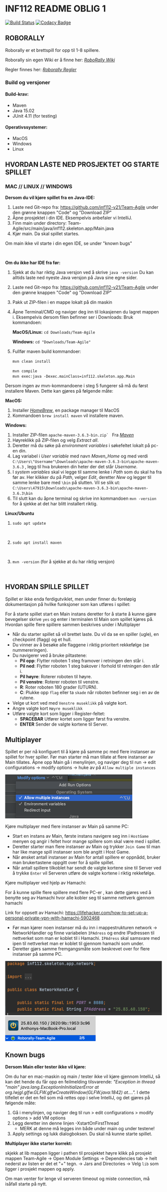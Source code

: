 # INF112 README OBLIG 1

[![Build Status](https://travis-ci.com/inf112-v21/Team-Agile.svg?branch=master)](https://travis-ci.com/inf112-v21/Team-Agile)
[![Codacy Badge](https://app.codacy.com/project/badge/Grade/718749febaf34563a55ed57f8cb05f60)](https://www.codacy.com/gh/inf112-v21/Team-Agile/dashboard?utm_source=github.com&amp;utm_medium=referral&amp;utm_content=inf112-v21/Team-Agile&amp;utm_campaign=Badge_Grade)

## ROBORALLY

Roborally er et brettspill for opp til 1-8 spillere. 

Roborally sin egen Wiki er å finne her: _[RoboRally Wiki](https://www.wikiwand.com/en/RoboRally)_

Regler finnes her: _[Roborally Regler](https://www.fgbradleys.com/rules/rules4/Robo%20Rally%20-%20rules.pdf)_


### Build og versjoner

#### Build-krav: 
* Maven
* Java 15.02
* JUnit 4.11 (for testing)

#### Operativssystemer:
* MacOS
* Windows
* Linux
  
## HVORDAN LASTE NED PROSJEKTET OG STARTE SPILLET

### MAC // LINUX // WINDOWS

**Dersom du vil kjøre spillet fra en Java-IDE:**
1. Laste ned Git-repo fra: https://github.com/inf112-v21/Team-Agile under den grønne knappen "Code" og "Download ZIP"
2. Åpne prosjektet i din IDE. Eksempelvis anbefaler vi IntelliJ. 
3. Finn main under directory: Team-Agile/src/main/java/inf112.skeleton.app/Main.java
4. Kjør main. Da skal spillet startes.

Om main ikke vil starte i din egen IDE, se under "known bugs"


<br/>

**Om du ikke har IDE fra før:**
1. Sjekk at du har riktig Java versjon ved å skrive
        ``java -version``
   Du kan alltids laste ned nyeste Java versjon på Java sine egne sider.
   
2. Laste ned Git-repo fra: https://github.com/inf112-v21/Team-Agile under den grønne knappen "Code" og "Download ZIP"
   

3. Pakk ut ZIP-filen i en mappe lokalt på din maskin

   
4. Åpne Terminal/CMD og naviger deg inn til lokasjenen du lagret mappen i. Eksempelvis dersom filen befinner ser i Downloads: 
    Bruk kommandoen:
      
    **MacOS/Linux:** ``cd Downloads/Team-Agile``

    **Windows:** ``cd "Downloads/Team-Agile"``

   
5. Fullfør maven build kommandoer:

    ``mvn clean install``
   <br/>

    ``mvn compile``
   <br/>
   ``mvn exec:java -Dexec.mainClass=inf112.skeleton.app.Main``
   <br/>

Dersom ingen av mvn-kommandoene i steg 5 fungerer så må du først installere Maven. Dette kan gjøres på følgende måte: 

**MacOS:** 
1. Installer _[HomeBrew](https://docs.brew.sh/Installation)_, en package manager til MacOS
2. Kommandoen ``brew install maven`` vil installere maven. 

**Windows:**
1. Installer ZIP-filen ``apache-maven-3.6.3-bin.zip` `` Fra _[Maven](https://maven.apache.org/download.cgi)_
2. Høyreklikk på ZIP-filen og velg _Extract all_. 
3. Deretter må du søke på _environment variables_ i søkefeltet lokalt på pc-en din.
4. Lag variabel i _User variable_ med navn _Maven_Home_ og med verdi 
   ``C:\Users\"Username"\Downloads\apache-maven-3.6.3-bin\apache-maven-3.6.3`` ,
   legg til hva brukeren din heter der det står _Username_.
5. I _system variables_ skal vi legge til samme lenke i _Path_ som du skal ha fra før av.
   Her klikker du på _Path_, velger _Edit_, deretter _New_ og legger til samme lenke bare med 
   ``\bin`` på slutten. Vil se slik ut: 
   ``C:\Users\47915\Downloads\apache-maven-3.6.3-bin\apache-maven-3.6.3\bin``
6. Til slutt kan du åpne terminal og skrive inn kommandoen ``mvn -version`` for å sjekke at det har blitt
   installert riktig.
   
**Linux/Ubuntu**

1. ``sudo apt update``
<br/>

2. ``sudo apt install maven``
<br/>

3. ``mvn -version`` (for å sjekke at du har riktig versjon)
<br/>
   

## HVORDAN SPILLE SPILLET
Spillet er ikke enda ferdigutviklet, men under finner du foreløpig dokumentasjon på hvilke funksjoner som kan utføres i spillet:

For å starte spillet start en Main instans deretter for å starte å kunne gjøre bevegelser
skrive ``yes`` og enter i terminalen til Main som spillet kjøres på. Hvordan spille flere spillere sammen beskrives under i Multiplayer

* Når du starter spillet så vil brettet laste. Du vil da se en spiller (ugle), en checkpoint (flagg) og et hull.
* Du vinner av å besøke alle flaggene i riktig prioritert rekkefølge (se nummereringen).
* Du navigerer ved å bruke piltastene: 
    * **Pil opp**: Flytter roboten 1 steg framover i retningen den står i.
    * **Pil ned**: Flytter roboten 1 steg bakover i forhold til retningen den står i.
    * **Pil høyre**: Roterer roboten til høyre.
    * **Pil venstre**: Roterer roboten til venstre.
    * **R**: Roter roboten 180 grader (UTURN).
    * **C**: Plukke opp ``flag`` eller ta ``skade`` når roboten befinner seg i en av de rutene. 
* Velge ut kort ved med ``Venstre museklikk`` på valgte kort.
* Angre valgte kort ``Høyre museklikk``
* Utføre valgte kort som ligger i Register-feltet: 
    * **SPACEBAR** Utfører kortet som ligger først fra venstre.
    * **ENTER** Sender de valgte kortene til Server.
    
## Multiplayer
Spillet er per nå konfiguert til å kjøre på samme pc med flere instanser av spillet for hver spiller.
Før man starter må man tillate at flere instanser av Main tillates. Åpne opp Main gå i menylinjen, og naviger deg til 
run -> edit configurations -> modify options -> huke av på ``Allow multiple instances``

![](/Deliverables/Images/Multipleinstances.png "")

Kjøre multiplayer med flere instanser av Main på samme PC:
* Start en instans av Main, første instans navigere seg inn i ``HostGame`` menyen og angir i feltet hvor mange spillere som skal være med i spillet.
* Deretter starter man flere instanser av Main og trykker ``Join Game`` til man har like mange spill instanser som ble angitt i Host Game.
* Når ønsket antall instanser av Main for antall spillere er oppnådd, bruker man brukertastene oppgitt over for å spille spillet.
* Når antall spillere tilkoblet har sendt de valgte kortene sine til Server ved å trykke ``Enter`` vil Serveren utføre de valgte kortene i riktig
rekkefølge.
  
Kjøre multiplayer ved hjelp av Hamachi:

For å kunne spille flere spillere med flere PC-er , kan dette gjøres ved å benytte seg av Hamachi hvor alle kobler seg til samme nettverk gjennom hamachi

Link for oppsett av Hamachi: https://lifehacker.com/how-to-set-up-a-personal-private-vpn-with-hamachi-5902468

* Før man kjører noen instanser må du inn i mappestrukturen network -> NetworkHandler og finne variabelen ``IPAdress`` og endre IPadressen til nettverket som man er koblet til i Hamachi.
``IPAdress`` skal samsvare med ipen til nettverket man er koblet til gjennom hamachi som under.
* Deretter gjørs samme fremgangsmåte som beskrevet over for flere instanser på samme PC.
  
![](/Deliverables/Images/NetworkHandler.png "") ![](/Deliverables/Images/Hamaci.png "")




## Known bugs
**Dersom Main eller tester ikke vil kjøre:**

Om du har en mac-maskin og main / tester ikke vil kjøre gjennom IntelliJ, så kan det hende du får opp en feilmelding tilsvarende: _"Exception in thread "main" java.lang.ExceptionInInitializerError
at org.lwjgl.glfw.GLFW.glfwCreateWindow(GLFW.java:1842)
at...."._ I dette tilfellet er det en feil som må rettes opp i selve IntelliJ, og det gjøres på følgende måte:
1. Gå i menylinjen, og naviger deg til run > edit configurations > modify options > add VM options
2. Legg deretter  inn denne linjen -XstartOnFirstThread
   * MERK at denne må legges inn både under main og under testene! 
3. Apply settings og lukk dialogboksen. Du skal nå kunne starte spillet. 

**Multiplayer ikke starter korrekt:**

skjekk at lib mappen ligger i pathen til prosjektet høyre klikk på prosjekt mappen Team-Agile -> Open Module Settings -> Dependencies tab -> helt nederst av listen er det et "+" tegn.
-> Jars and Directories -> Velg ``lib`` som ligger i prosjekt mappen og apply.

Om man venter for lenge vil serveren timeout og miste connection, må isåfall starte på nytt.


